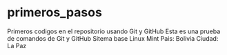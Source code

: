 # primeros_pasos
Primeros codigos en el repositorio usando Git y GitHub
Esta es una prueba de comandos de Git y GitHub 
Sitema base Linux Mint
Pais: Bolivia
Ciudad: La Paz
